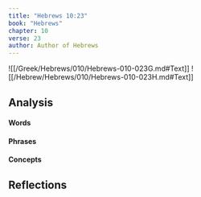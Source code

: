 ```yaml
---
title: "Hebrews 10:23"
book: "Hebrews"
chapter: 10
verse: 23
author: Author of Hebrews
---
```

![[/Greek/Hebrews/010/Hebrews-010-023G.md#Text]]
![[/Hebrew/Hebrews/010/Hebrews-010-023H.md#Text]]

## Analysis

#### Words

#### Phrases

#### Concepts

## Reflections
